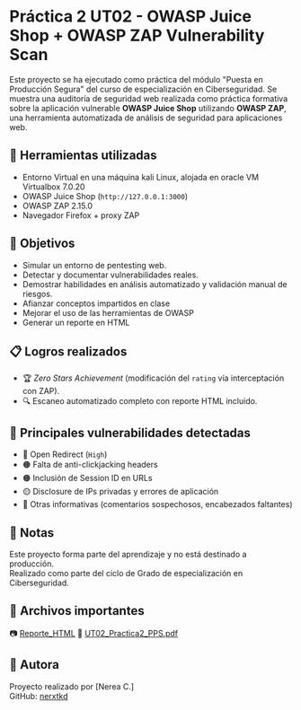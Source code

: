 # Práctica 2 UT02 - OWASP Juice Shop + OWASP ZAP Vulnerability Scan

Este proyecto se ha ejecutado como práctica del módulo "Puesta en Producción Segura" del curso de especialización en Ciberseguridad.
Se muestra una auditoría de seguridad web realizada como práctica formativa sobre la aplicación vulnerable **OWASP Juice Shop** utilizando **OWASP ZAP**, una herramienta automatizada de análisis de seguridad para aplicaciones web.

## 🔧 Herramientas utilizadas
- Entorno Virtual en una máquina kali Linux, alojada en oracle VM Virtualbox 7.0.20
- OWASP Juice Shop (`http://127.0.0.1:3000`)
- OWASP ZAP 2.15.0
- Navegador Firefox + proxy ZAP

## 🎯 Objetivos
- Simular un entorno de pentesting web.
- Detectar y documentar vulnerabilidades reales.
- Demostrar habilidades en análisis automatizado y validación manual de riesgos.
- Afianzar conceptos impartidos en clase
- Mejorar el uso de las herramientas de OWASP
- Generar un reporte en HTML

## 📋 Logros realizados
- 🏆 *Zero Stars Achievement* (modificación del `rating` vía interceptación con ZAP).
- 🔍 Escaneo automatizado completo con reporte HTML incluido.

## 📄 Principales vulnerabilidades detectadas
- 🔴 Open Redirect (`High`)
- 🟠 Falta de anti-clickjacking headers
- 🟠 Inclusión de Session ID en URLs
- 🟡 Disclosure de IPs privadas y errores de aplicación
- 🔵 Otras informativas (comentarios sospechosos, encabezados faltantes)

## 📌 Notas

Este proyecto forma parte del aprendizaje y no está destinado a producción.  
Realizado como parte del ciclo de Grado de especialización en Ciberseguridad.

## 📂 Archivos importantes
📷  [Reporte_HTML](https://github.com/nerxtkd/Screenshots/Logro_Zero_Stars.png)
📄  [UT02_Practica2_PPS.pdf](https://github.com/nerxtkd/Documentaciones/blob/main/UT02_Practica2_PPS.pdf)

## 🔗 Autora

Proyecto realizado por [Nerea C.]  
GitHub: [nerxtkd](https://github.com/nerxtkd)

